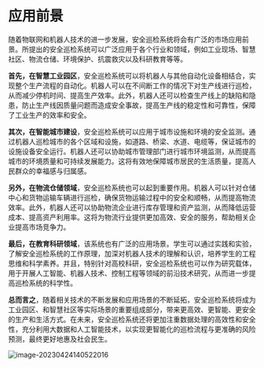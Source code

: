 # 应用前景

随着物联网和机器人技术的进一步发展，安全巡检系统将会有广泛的市场应用前景。所提出的安全巡检系统可以广泛应用于各个行业和领域，例如工业现场、智慧社区、物流仓储、环境保护、抗震救灾以及科研教育等等。

**首先，在智慧工业园区**，安全巡检系统可以将机器人与其他自动化设备相结合，实现整个生产流程的自动化。机器人可以在不间断工作的情况下对生产线进行巡检，从而减少停机时间、提高生产效率。此外，机器人还可以检查生产线上的缺陷和隐患，防止生产线因质量问题而造成安全事故，提高生产线的稳定性和可靠性，保障了工业生产的效率和安全。

**其次，在智能城市建设**，安全巡检系统可以应用于城市设施和环境的安全监测。通过机器人巡检城市的各个区域和设施，如道路、桥梁、水道、电缆等，保证城市的设施设备安全运行。机器人还可以协助城市管理部门进行城市环境监测，从而提高城市的环境质量和可持续发展能力。这将有效地保障城市居民的生活质量，提高人民群众的幸福感与归属感。

**另外，在物流仓储领域**，安全巡检系统也可以起到重要作用。机器人可以针对仓储中心和货物运输车辆进行巡检，确保货物运输过程中的安全和顺畅，从而提高物流效率。此外，机器人还可以协助物流企业进行库存管理和资产监测，从而降低运营成本、提高资产利用率。这将为物流行业提供更加高效、安全的服务，帮助相关企业提高市场竞争力。

**最后，在教育科研领域**，该系统也有广泛的应用场景。学生可以通过实践和实验，了解安全巡检系统的工作原理，加深对机器人技术的理解和认识，培养学生的工程思维和科学素养。并且，特别针对高校科研，安全巡检系统也可以作为研究载体，用于开展人工智能、机器人技术、控制工程等领域的前沿技术研究，从而进一步提高巡检系统的科学性。

**总而言之**，随着相关技术的不断发展和应用场景的不断延拓，安全巡检系统将成为工业园区、和智慧社区等实际场景的重要组成部分，带来更高效、更智能、更安全的生产和生活方式。在未来，安全巡检系统还将更加注重数据处理的高效性和安全性，充分利用大数据和人工智能技术，以实现更智能化的巡检流程与更准确的风险预测，最终更好地惠及社会民生。

![image-20230424140522016](https://p.ipic.vip/h7hi1o.png)

